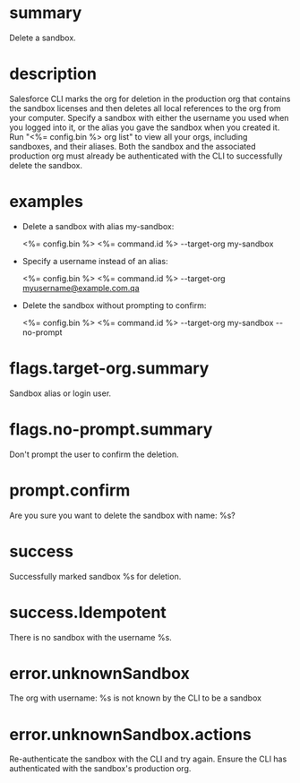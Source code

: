 # summary

Delete a sandbox.

# description

Salesforce CLI marks the org for deletion in the production org that contains the sandbox licenses and then deletes all local references to the org from your computer.
Specify a sandbox with either the username you used when you logged into it, or the alias you gave the sandbox when you created it. Run "<%= config.bin %> org list" to view all your orgs, including sandboxes, and their aliases.
Both the sandbox and the associated production org must already be authenticated with the CLI to successfully delete the sandbox.

# examples

- Delete a sandbox with alias my-sandbox:

  <%= config.bin %> <%= command.id %> --target-org my-sandbox

- Specify a username instead of an alias:

  <%= config.bin %> <%= command.id %> --target-org myusername@example.com.qa

- Delete the sandbox without prompting to confirm:

  <%= config.bin %> <%= command.id %> --target-org my-sandbox --no-prompt

# flags.target-org.summary

Sandbox alias or login user.

# flags.no-prompt.summary

Don't prompt the user to confirm the deletion.

# prompt.confirm

Are you sure you want to delete the sandbox with name: %s?

# success

Successfully marked sandbox %s for deletion.

# success.Idempotent

There is no sandbox with the username %s.

# error.unknownSandbox

The org with username: %s is not known by the CLI to be a sandbox

# error.unknownSandbox.actions

Re-authenticate the sandbox with the CLI and try again.
Ensure the CLI has authenticated with the sandbox's production org.
